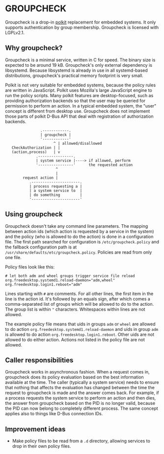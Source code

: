 GROUPCHECK
==========

Groupcheck is a drop-in
[polkit](https://www.freedesktop.org/wiki/Software/polkit/) replacement
for embedded systems. It only supports authentication by group
membership. Groupcheck is licensed with LGPLv2.1.

Why groupcheck?
---------------

Groupcheck is a minimal service, written in C for speed. The binary size
is expected to be around 19 kB. Groupcheck's only external dependency is
libsystemd. Because libsystemd is already in use in all systemd-based
distributions, groupcheck's practical memory footprint is very small.

Polkit is not very suitable for embedded systems, because the policy
rules are written in JavaScript. Polkit uses Mozilla's large JavaScript
engine to run the policy scripts. Many polkit features are
desktop-focused, such as providing authorization backends so that the
user may be queried for permission to perform an action. In a typical
embedded system, the "user" concept is different from desktop use.
Groupcheck does not implement those parts of polkit D-Bus API that deal
with registration of authorization backends.

```
                .------------.
                | groupcheck |
                '------------'
                      ^ | allowed/disallowed
   CheckAuthorization | |
   (action,process)   | v
              .----------------.
              | system service |----> if allowed, perform
              '----------------'      the requested action
                       ^
                       |
        request action |
           .----------------------.
           | process requesting a |
           | a system service to  |
           | do something         |
           '----------------------'
```

Using groupcheck
----------------

Groupcheck doesn't take any command line parameters. The mapping between
action ids (which action is requested by a service in the system) and
the policy (who is allowed to do the action) is done in a
configuration file. The first path searched for configuration is
`/etc/groupcheck.policy` and the fallback configuration path is at
`/usr/share/defaults/etc/groupcheck.policy`. Policies are read from only
one file.

Policy files look like this:

    # let both adm and wheel groups trigger service file reload
    org.freedesktop.systemd1.reload-daemon="adm,wheel"
    org.freedesktop.login1.reboot="adm"

Lines starting with `#` are comments. For all other lines, the first
item in the line is the action id. It's followed by an equals sign,
after which comes a comma-separated list of groups which will be allowed
to do to the action. The group list is within `"` characters.
Whitespaces within lines are not allowed.

The example policy file means that uids in groups `adm` or `wheel` are
allowed to do action `org.freedesktop.systemd1.reload-daemon` and uids
in group `adm` is allowed to do action `org.freedesktop.login1.reboot`.
Other uids are not allowed to do either action. Actions not listed in
the policy file are not allowed.

Caller responsibilities
-----------------------

Groupcheck works in asynchronous fashion. When a request comes in, groupcheck
does its policy evaluation based on the best information available at the time.
The caller (typically a system service) needs to ensure that nothing that
affects the evaluation has changed between the time the request to groupcheck is
made and the answer comes back. For example, if a process requests the system
service to perform an action and then dies, the answer from groupcheck based on
the PID is no longer valid, because the PID can now belong to completely
different process. The same concept applies also to things like D-Bus connection
IDs.

Improvement ideas
-----------------

* Make policy files to be read from a `.d` directory, allowing services
  to drop in their own policy files.
